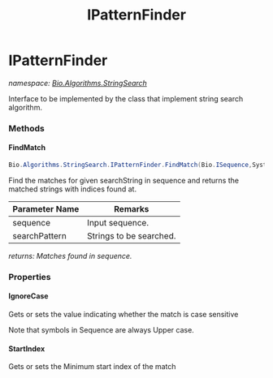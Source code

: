 ﻿---
title: IPatternFinder
---

# IPatternFinder
_namespace: [Bio.Algorithms.StringSearch](N-Bio.Algorithms.StringSearch.html)_

Interface to be implemented by the class that implement string search algorithm.

### Methods

#### FindMatch
```csharp
Bio.Algorithms.StringSearch.IPatternFinder.FindMatch(Bio.ISequence,System.String)
```
Find the matches for given searchString in sequence and returns
 the matched strings with indices found at.

|Parameter Name|Remarks|
|--------------|-------|
|sequence|Input sequence.|
|searchPattern|Strings to be searched.|

_returns: Matches found in sequence._



### Properties

#### IgnoreCase
Gets or sets the value indicating whether the match is case sensitive
 
 Note that symbols in Sequence are always Upper case.
#### StartIndex
Gets or sets the Minimum start index of the match

